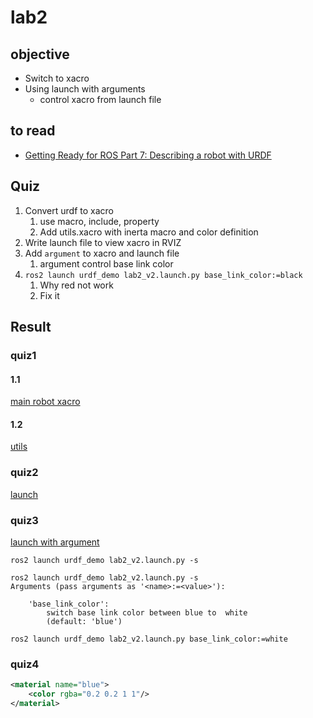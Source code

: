# lab2
## objective

- Switch to xacro
- Using launch with arguments
  - control xacro from launch file

## to read
- [Getting Ready for ROS Part 7: Describing a robot with URDF](https://articulatedrobotics.xyz/ready-for-ros-7-urdf/)

## Quiz
1. Convert urdf to xacro
   1. use macro, include, property
   2. Add utils.xacro with inerta macro and color definition
2. Write launch file to view xacro in RVIZ
3. Add `argument` to xacro and launch file
   1. argument control base link color
4. `ros2 launch urdf_demo lab2_v2.launch.py base_link_color:=black`
   1. Why red not work
   2. Fix it

## Result
### quiz1
#### 1.1
[main robot xacro](src/urdf_demo/urdf/robot.xacro)
#### 1.2
[utils](src/urdf_demo/urdf/utils.xacro)

### quiz2
[launch](src/urdf_demo/launch/lab2_v1.launch.py)

### quiz3
[launch with argument](src/urdf_demo/launch/lab2_v2.launch.py)

```
ros2 launch urdf_demo lab2_v2.launch.py -s
```

```
ros2 launch urdf_demo lab2_v2.launch.py -s
Arguments (pass arguments as '<name>:=<value>'):

    'base_link_color':
        switch base link color between blue to  white
        (default: 'blue')

```

```
ros2 launch urdf_demo lab2_v2.launch.py base_link_color:=white
```

### quiz4
```xml
<material name="blue">
    <color rgba="0.2 0.2 1 1"/>
</material>
```